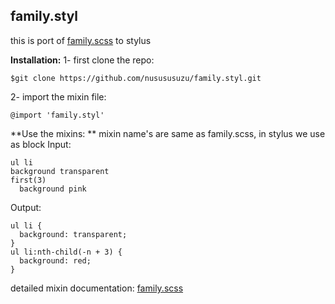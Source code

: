 **family.styl**
-------
this is port of [family.scss](https://github.com/LukyVj/family.scss) to stylus

**Installation:**
1- first clone the repo:

    $git clone https://github.com/nusususuzu/family.styl.git

2- import the mixin file:

    @import 'family.styl'

**Use the mixins: **
mixin name's are same as family.scss, in stylus we use as block 
Input:

    ul li
    background transparent
    first(3)
      background pink

Output:

    ul li {
      background: transparent;
    }
    ul li:nth-child(-n + 3) {
      background: red;
    }

detailed mixin documentation:
  [family.scss](http://lukyvj.github.io/family.scss/)
